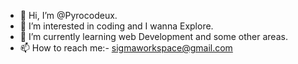 - 👋 Hi, I’m @Pyrocodeux.
- 👀 I’m interested in coding and I wanna Explore.
- 🌱 I’m currently learning web Development and some other areas.
- 📫 How to reach me:- sigmaworkspace@gmail.com


<!---
Pyrocodeux/Pyrocodeux is a ✨ special ✨ repository because its `README.md` (this file) appears on your GitHub profile.
You can click the Preview link to take a look at your changes.
--->
